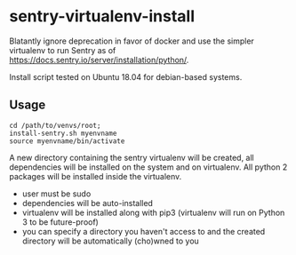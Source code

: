# sentry-virtualenv-install
Blatantly ignore deprecation in favor of docker and use the simpler virtualenv to run Sentry as of https://docs.sentry.io/server/installation/python/.

Install script tested on Ubuntu 18.04 for debian-based systems.

## Usage
~~~
cd /path/to/venvs/root;
install-sentry.sh myenvname
source myenvname/bin/activate
~~~

A new directory containing the sentry virtualenv will be created, all dependencies will be installed on the system and on virtualenv. All python 2 packages will be installed inside the virtualenv.

- user must be sudo
- dependencies will be auto-installed
- virtualenv will be installed along with pip3 (virtualenv will run on Python 3 to be future-proof)
- you can specify a directory you haven't access to and the created directory will be automatically (cho)wned to you
